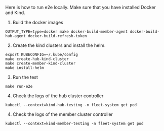 Here is how to run e2e locally. Make sure that you have installed Docker and Kind.

1. Build the docker images
```shell
OUTPUT_TYPE=type=docker make docker-build-member-agent docker-build-hub-agent docker-build-refresh-token
```

2. Create the kind clusters and install the helm.
```shell
export KUBECONFIG=~/.kube/config
make create-hub-kind-cluster
make create-member-kind-cluster
make install-helm
```

3. Run the test
 ```shell
make run-e2e
```

4. Check the logs of the hub cluster controller
```shell
kubectl --context=kind-hub-testing -n fleet-system get pod 
```

4. Check the logs of the member cluster controller
```shell
kubectl --context=kind-member-testing -n fleet-system get pod 
```